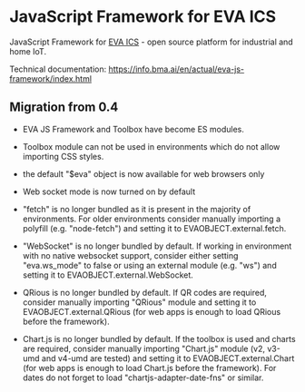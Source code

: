 # JavaScript Framework for EVA ICS

JavaScript Framework for [EVA
ICS](https://www.bohemia-automation.com/software/eva4/) - open source platform
for industrial and home IoT.

Technical documentation: <https://info.bma.ai/en/actual/eva-js-framework/index.html>

## Migration from 0.4

* EVA JS Framework and Toolbox have become ES modules.

* Toolbox module can not be used in environments which do not allow importing
CSS styles.

* the default "$eva" object is now available for web browsers only

* Web socket mode is now turned on by default

* "fetch" is no longer bundled as it is present in the majority of
environments. For older environments consider manually importing a polyfill
(e.g. "node-fetch") and setting it to EVAOBJECT.external.fetch.

* "WebSocket" is no longer bundled by default. If working in environment with
no native websocket support, consider either setting "eva.ws\_mode" to false or
using an external module (e.g. "ws") and setting it to
EVAOBJECT.external.WebSocket.

* QRious is no longer bundled by default. If QR codes are required, consider
manually importing "QRious" module and setting it to EVAOBJECT.external.QRious
(for web apps is enough to load QRious before the framework).

* Chart.js is no longer bundled by default. If the toolbox is used and charts
are required, consider manually importing "Chart.js" module (v2, v3-umd and
v4-umd are tested) and setting it to EVAOBJECT.external.Chart (for web apps is
enough to load Chart.js before the framework). For dates do not forget to load
"chartjs-adapter-date-fns" or similar.
